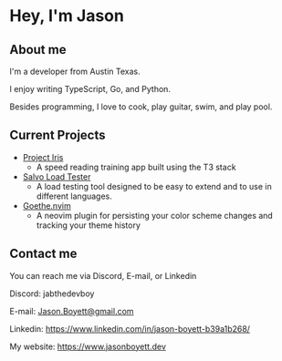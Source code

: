 # Hey, I'm Jason

## About me
I'm a developer from Austin Texas.

I enjoy writing TypeScript, Go, and Python.

Besides programming, I love to cook, play guitar, swim, and play pool.

## Current Projects
- [Project Iris](https://github.com/jasonboyett/project-iris)
  - A speed reading training app built using the T3 stack
- [Salvo Load Tester](https://github.com/jasonboyett/salvo)
  - A load testing tool designed to be easy to extend and to use in different languages.
- [Goethe.nvim](https://github.com/jasonboyett/goeth.nvim)
  - A neovim plugin for persisting your color scheme changes and tracking your theme history
 
## Contact me
You can reach me via Discord, E-mail, or Linkedin

Discord: jabthedevboy

E-mail: Jason.Boyett@gmail.com

Linkedin: https://www.linkedin.com/in/jason-boyett-b39a1b268/

My website: https://www.jasonboyett.dev

<!--
**JasonBoyett/JasonBoyett** is a ✨ _special_ ✨ repository because its `README.md` (this file) appears on your GitHub profile.

Here are some ideas to get you started:

- 🔭 I’m currently working on ...
- 🌱 I’m currently learning ...
- 👯 I’m looking to collaborate on ...
- 🤔 I’m looking for help with ...
- 💬 Ask me about ...
- 📫 How to reach me: ...
- 😄 Pronouns: ...
- ⚡ Fun fact: ...
-->
